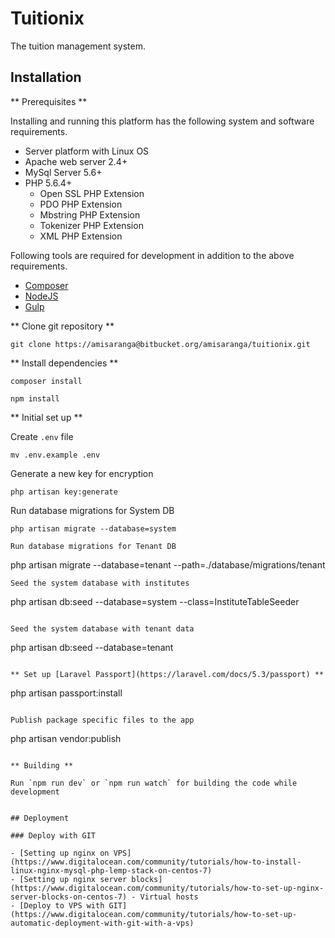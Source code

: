 # Tuitionix

The tuition management system.

## Installation

** Prerequisites **

Installing and running this platform has the following system and software requirements.

 - Server platform with Linux OS
 - Apache web server 2.4+
 - MySql Server 5.6+
 - PHP 5.6.4+
   - Open SSL PHP Extension
   - PDO PHP Extension
   - Mbstring PHP Extension
   - Tokenizer PHP Extension
   - XML PHP Extension

Following tools are required for development in addition to the above requirements.

 - [Composer](https://getcomposer.org)
 - [NodeJS](https://nodejs.org)
 - [Gulp](https://github.com/gulp)

** Clone git repository **

```
git clone https://amisaranga@bitbucket.org/amisaranga/tuitionix.git
```

** Install dependencies **

```
composer install
```
```
npm install
```

** Initial set up **

Create `.env` file
```
mv .env.example .env
```

Generate a new key for encryption
```
php artisan key:generate
```

Run database migrations for System DB
```
php artisan migrate --database=system

Run database migrations for Tenant DB
```
php artisan migrate --database=tenant --path=./database/migrations/tenant
```
Seed the system database with institutes
```
php artisan db:seed --database=system --class=InstituteTableSeeder
```

Seed the system database with tenant data
```
php artisan db:seed --database=tenant
```

** Set up [Laravel Passport](https://laravel.com/docs/5.3/passport) **

```
php artisan passport:install
```

Publish package specific files to the app
```
php artisan vendor:publish
```

** Building **

Run `npm run dev` or `npm run watch` for building the code while development


## Deployment

### Deploy with GIT

- [Setting up nginx on VPS](https://www.digitalocean.com/community/tutorials/how-to-install-linux-nginx-mysql-php-lemp-stack-on-centos-7)
- [Setting up nginx server blocks](https://www.digitalocean.com/community/tutorials/how-to-set-up-nginx-server-blocks-on-centos-7) - Virtual hosts
- [Deploy to VPS with GIT](https://www.digitalocean.com/community/tutorials/how-to-set-up-automatic-deployment-with-git-with-a-vps)
